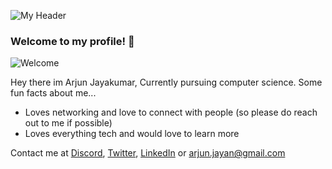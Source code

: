 ![My Header](https://github.com/definitelyarjun/Definitelyarjun/assets/119649647/7641111e-83ce-42f3-a6c6-af37a583535c)
### **Welcome to my profile! 👋**
![Welcome](https://media.giphy.com/media/fT3780EXa2R4lQOBXo/giphy.gif)

Hey there im Arjun Jayakumar, Currently pursuing computer science.
Some fun facts about me...
- Loves networking and love to connect with people (so please do reach out to me if possible)
- Loves everything tech and would love to learn more

Contact me at [Discord](https://discord.com/users/710808321531314248), [Twitter](https://twitter.com/definitelyarjun), [LinkedIn](https://www.linkedin.com/in/arjun-jayakumar-8ab471255/) or arjun.jayan@gmail.com
